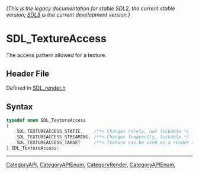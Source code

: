 ###### (This is the legacy documentation for stable SDL2, the current stable version; [SDL3](https://wiki.libsdl.org/SDL3/) is the current development version.)
# SDL_TextureAccess

The access pattern allowed for a texture.

## Header File

Defined in [SDL_render.h](https://github.com/libsdl-org/SDL/blob/SDL2/include/SDL_render.h)

## Syntax

```c
typedef enum SDL_TextureAccess
{
    SDL_TEXTUREACCESS_STATIC,    /**< Changes rarely, not lockable */
    SDL_TEXTUREACCESS_STREAMING, /**< Changes frequently, lockable */
    SDL_TEXTUREACCESS_TARGET     /**< Texture can be used as a render target */
} SDL_TextureAccess;
```

----
[CategoryAPI](CategoryAPI), [CategoryAPIEnum](CategoryAPIEnum), [CategoryRender](CategoryRender), [CategoryAPIEnum](CategoryAPIEnum), 


